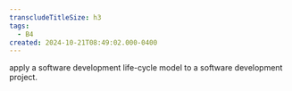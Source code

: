 ```yaml
---
transcludeTitleSize: h3
tags:
  - B4
created: 2024-10-21T08:49:02.000-0400
---
```

apply a software development life-cycle model to a software development project.